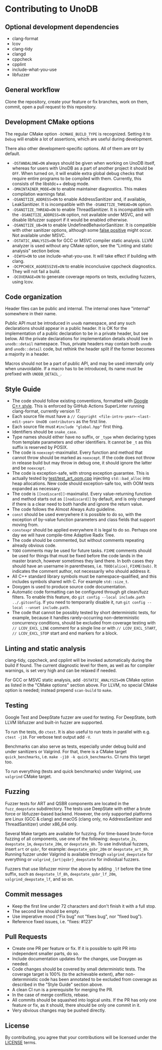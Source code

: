 <!--- -*- gfm -*- -->

# Contributing to UnoDB

## Optional development dependencies

* clang-format
* lcov
* clang-tidy
* clangd
* cppcheck
* cpplint
* include-what-you-use
* libfuzzer

## General workflow

Clone the repository, create your feature or fix branches, work on them, commit,
open a pull request to this repository.

## Development CMake options

The regular CMake option `-DCMAKE_BUILD_TYPE` is recognized. Setting it to
`Debug` will enable a lot of assertions, which are useful during development.

There also other development-specific options. All of them are `OFF` by default.

* `-DSTANDALONE=ON` always should be given when working on UnoDB itself, whereas
  for users with UnoDB as a part of another project it should be `OFF`. When
  turned on, it will enable extra global debug checks that require entire
  programs to be compiled with them. Currently, this consists of the libstdc++
  debug mode.
* `-DMAINTAINER_MODE=ON` to enable maintainer diagnostics. This makes
  compilation warnings fatal.
* `-DSANITIZE_ADDRESS=ON` to enable AddressSanitizer and, if available,
  LeakSanitizer. It is incompatible with the `-DSANITIZE_THREAD=ON` option.
* `-DSANITIZE_THREAD=ON` to enable ThreadSanitizer. It is incompatible with the
  `-DSANITIZE_ADDRESS=ON` option, not available under MSVC, and will disable
  libfuzzer support if it would be enabled otherwise.
* `-DSANITIZE_UB=ON` to enable UndefinedBehaviorSanitizer. It is compatible with
  other sanitizer options, although some
  [false positive][sanitizer-combination-bug] might occur. Not available under
  MSVC.
* `-DSTATIC_ANALYSIS=ON` for GCC or MSVC compiler static analysis. LLVM analyzer
  is used without any CMake option, see the "Linting and static analysis"
  section below.
* `-DIWYU=ON` to use include-what-you-use. It will take effect if building with
  clang.
* `-DCPPCHECK_AGGRESSIVE=ON` to enable inconclusive cppcheck diagnostics. They
  will not fail a build.
* `-DCOVERAGE=ON` to generate coverage reports on tests, excluding fuzzers,
  using lcov.

## Code organization

Header files can be public and internal. The internal ones have "internal"
somewhere in their name.

Public API must be introduced in `unodb` namespace, and any such declarations
should appear in a public header. It is OK for the implementation of a public
declaration to be in a private header, but see below. All the private
declarations for implementation details should live in `unodb::detail`
namespace. Thus, private headers may contain both `unodb` and `unodb::detail`
code, but rethink the header split if the former becomes a majority in a header.

Macros should not be a part of public API, and may be used internally only when
unavoidable. If a macro has to be introduced, its name must be prefixed with
`UNODB_DETAIL_`.

## Style Guide

* The code should follow existing conventions, formatted with
  [Google C++ style][gc++style]. This is enforced by GitHub Actions SuperLinter
  running clang-format, currently version 17.
* Each source file must have a `// Copyright <file-intro-year>-<last-edit-year>
  UnoDB contributors` as the first line.
* Each source file must `#include "global.hpp"` first thing.
* Identifiers should be `snake_case`.
* Type names should either have no suffix, or `_type` when declaring types from
  template parameters and other identifiers. It cannot be `_t` as this suffix is
  reserved by POSIX.
* The code is `noexcept`-maximalist. Every function and method that cannot throw
  should be marked as `noexcept`. If the code does not throw in release build
  but may throw in debug one, it should ignore the latter and be `noexcept`.
* The code is exception-safe, with strong exception guarantee. This is actually
  tested by [test/test_art_oom.cpp](test/test_art_oom.cpp) injecting
  `std::bad_alloc` into heap allocations. New code should exception-safe too,
  with OOM tests expanded as necessary.
* The code is `[[nodiscard]]`-maximalist. Every value-returning function and
  method starts out as `[[nodiscard]]` by default, and is only changed if there
  is a clear need to both handle and ignore the return value.
* The code follows the Almost Always Auto guideline.
* `const` should be used everywhere it is possible to do so, with the exception
  of by-value function parameters and class fields that support moving from.
* `constexpr` should be applied everywhere it is legal to do so. Perhaps one day
  we will have compile-time Adaptive Radix Tree.
* The code should be commented, but without comments repeating already obvious
  code.
* `TODO` comments may be used for future tasks. `FIXME` comments should be used
  for things that must be fixed before the code lands in the master branch,
  however sometimes they land there. In both cases they should have an username
  in parentheses, i.e. `TOOD(alice)`, `FIXME(bob)`. It indicates the comment
  author, not necessarily who should address it.
* All C++ standard library symbols must be namespace-qualified, and this
  includes symbols shared with C. For example `std::size_t`.
* Doxygen is used to produce source code documentation.
* Automatic code formatting can be configured through git clean/fuzz filters. To
  enable this feature, do `git config --local include.path ../.gitconfig`. If
  you need to temporarily disable it, run `git config --local --unset
  include.path`.
* The code that cannot be possibly tested by short deterministic tests, for
  example, because it handles rarely-occurring non-deterministic concurrency
  conditions, should be excluded from coverage testing with `// LCOV_EXCL_LINE`
  comment for a single line or with `// LCOV_EXCL_START`, `// LCOV_EXCL_STOP`
  start and end markers for a block.

## Linting and static analysis

clang-tidy, cppcheck, and cpplint will be invoked automatically during the build
if found. The current diagnostic level for them, as well as for compiler
warnings, is set very high and can be relaxed if needed.

For GCC or MSVC static analysis, add `-DSTATIC_ANALYSIS=ON` CMake option as
listed in the "CMake options" section above. For LLVM, no special CMake option
is needed; instead prepend `scan-build` to `make`.

## Testing

Google Test and DeepState fuzzer are used for testing. For DeepState, both LLVM
libfuzzer and built-in fuzzer are supported.

To run the tests, do `ctest`. It is also useful to run tests in parallel with
e.g. `ctest -j10`. For verbose test output add `-V`.

Benchmarks can also serve as tests, especially under debug build and under
sanitizers or Valgrind. For that, there is a CMake target `quick_benchmarks`,
i.e. `make -j10 -k quick_benchmarks`. CI runs this target too.

To run everything (tests and quick benchmarks) under Valgrind, use `valgrind`
CMake target.

## Fuzzing

Fuzzer tests for ART and QSBR components are located in the `fuzz_deepstate`
subdirectory. The tests use DeepState with either a brute force or
libfuzzer-based backend. However, the only supported platforms are Linux (GCC &
clang) and macOS (clang only, no AddressSanitizer and ThreadSanitizer) under
x86_64 only.

Several Make targets are available for fuzzing. For time-based brute-force
fuzzing of all components, use one of the following: `deepstate_2s`,
`deepstate_1m`, `deepstate_20m`, or `deepstate_8h`. To use individual fuzzers,
insert `art` or `qsbr`, for example: `deepstate_qsbr_20m` or `deepstate_art_8h`.
Running fuzzer under Valgrind is available through `valgrind_deepstate` for
everything or `valgrind_{art|qsbr}_deepstate` for individual fuzzers.

Fuzzers that use libfuzzer mirror the above by adding `_lf` before the time
suffix, such as `deepstate_lf_8h`, `deepstate_qsbr_lf_20m`,
`valgrind_deepstate_lf`, and so on.

## Commit messages

* Keep the first line under 72 characters and don't finish it with a full stop.
* The second line should be empty.
* Use imperative mood ("Fix bug" not "fixes bug", nor "fixed bug").
* Reference fixed issues, i.e. "fixes: #123"

## Pull Requests

* Create one PR per feature or fix. If it is possible to split PR into
  independent smaller parts, do so.
* Include documentation updates for the changes, use Doxygen as needed.
* Code changes should be covered by small deterministic tests. The coverage
  target is 100% (to the achievable extent), after non-deterministic code has
  been annotated to be excluded from coverage as described in the "Style Guide"
  section above.
* A clean CI run is a prerequisite for merging the PR.
* In the case of merge conflicts, rebase.
* All commits should be squashed into logical units. If the PR has only one
  feature or fix, as it should, there should be only one commit in it.
* Very obvious changes may be pushed directly.

## License

By contributing, you agree that your contributions will be licensed under the
[LICENSE](LICENSE) terms.

[gc++style]: https://google.github.io/styleguide/cppguide.html
"Google C++ Style Guide"

[sanitizer-combination-bug]: https://github.com/google/sanitizers/issues/1106
